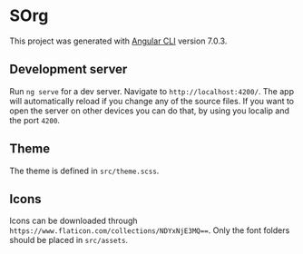 # SOrg

This project was generated with [Angular CLI](https://github.com/angular/angular-cli) version 7.0.3.

## Development server

Run `ng serve` for a dev server. Navigate to `http://localhost:4200/`. The app will automatically reload if you change any of the source files. If you want to open the server on other devices you can do that, by using you localip and the port `4200`.

## Theme

The theme is defined in `src/theme.scss`.

## Icons

Icons can be downloaded through `https://www.flaticon.com/collections/NDYxNjE3MQ==`.
Only the font folders should be placed in `src/assets`.




